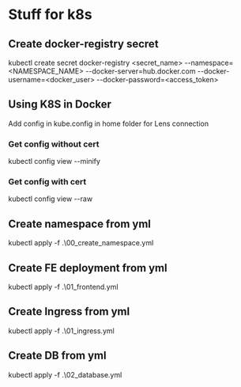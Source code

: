 # Stuff for k8s

## Create docker-registry secret

kubectl create secret docker-registry <secret_name> --namespace=<NAMESPACE_NAME> --docker-server=hub.docker.com --docker-username=<docker_user> --docker-password=<access_token>

## Using K8S in Docker

Add config in kube.config in home folder for Lens connection

### Get config without cert

kubectl config view --minify

### Get config with cert

kubectl config view --raw

## Create namespace from yml

kubectl apply -f .\00_create_namespace.yml

## Create FE deployment from yml

kubectl apply -f .\01_frontend.yml

## Create Ingress from yml

kubectl apply -f .\01_ingress.yml

## Create DB from yml

kubectl apply -f .\02_database.yml
